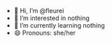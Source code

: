 - 👋 Hi, I’m @fleurei
- 👀 I’m interested in nothing
- 🌱 I’m currently learning nothing
- 😄 Pronouns: she/her

<!---
fleurei/fleurei is a ✨ special ✨ repository because its `README.md` (this file) appears on your GitHub profile.
You can click the Preview link to take a look at your changes.
--->
